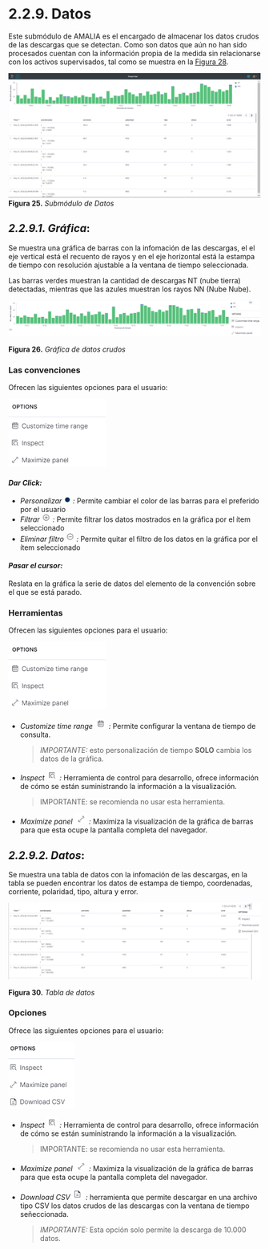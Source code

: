 # 2.2.9. Datos
Este submódulo de AMALIA es el encargado de almacenar los datos crudos de las descargas que se detectan. Como son datos que aún no han sido procesados cuentan con la información propia de la medida sin relacionarse con los activos supervisados, tal como se muestra en la [Figura 28](../../../pictures/Imagen46.png).

![Figura 28](../../../pictures/Imagen46.png "Submódulo de Datos")
**Figura 25.** *Submódulo de Datos*

## *2.2.9.1. Gráfica*:
Se muestra una gráfica de barras con la infomación de las descargas, el el eje vertical está el recuento de rayos y en el eje horizontal está la estampa de tiempo con resolución ajustable a la ventana de tiempo seleccionada.

Las barras verdes muestran la cantidad de descargas NT (nube tierra) detectadas, mientras que las azules muestran los rayos NN (Nube Nube). 

![Figura 29](../../../pictures/Imagen47.png "Gráfica de datos crudos")

**Figura 26.** *Gráfica de datos crudos*

### Las convenciones 
Ofrecen las siguientes opciones para el usuario:

![Figura 30](../../../pictures/Imagen52.png)

#### **_Dar Click:_** 
- *_Personalizar ![Figura 32](../../../pictures/Imagen49.png) :_* Permite cambiar el color de las barras para el preferido por el usuario
- *_Filtrar ![Figura 33](../../../pictures/Imagen50.png) :_* Permite filtrar los datos mostrados en la gráfica por el ítem seleccionado
- *_Eliminar filtro ![Figura 34](../../../pictures/Imagen51.png) :_* Permite quitar el filtro de los datos en la gráfica por el ítem seleccionado

#### **_Pasar el cursor:_** 
Reslata en la gráfica la serie de datos del elemento de la convención sobre el que se está parado.

### Herramientas
Ofrecen las siguientes opciones para el usuario:

![Figura 35](../../../pictures/Imagen52.png) 
- *_Customize time range ![Figura 36](../../../pictures/Imagen53.png) :_* Permite configurar la ventana de tiempo de consulta.
    >*IMPORTANTE:* esto personalización de tiempo **SOLO** cambia los datos de la gráfica.

- *_Inspect ![Figura 37](../../../pictures/Imagen54.png) :_* Herramienta de control para desarrollo, ofrece información de cómo se están suministrando la información a la visualización. 
    >IMPORTANTE: se recomienda no usar esta herramienta.

- *_Maximize panel ![Figura 38](../../../pictures/Imagen55.png) :_* Maximiza la visualización de la gráfica de barras para que esta ocupe la pantalla completa del navegador.

## *2.2.9.2. Datos*:

Se muestra una tabla de datos con la infomación de las descargas, en la tabla se pueden encontrar los datos de estampa de tiempo, coordenadas, corriente, polaridad, tipo, altura y error.

![Figura 29](../../../pictures/Imagen57.png "Tabla de datos")

**Figura 30.** *Tabla de datos*

### Opciones

Ofrece las siguientes opciones para el usuario:

![Figura 39](../../../pictures/Imagen56.png) 
- *_Inspect ![Figura 40](../../../pictures/Imagen54.png) :_* Herramienta de control para desarrollo, ofrece información de cómo se están suministrando la información a la visualización. 
    >IMPORTANTE: se recomienda no usar esta herramienta.

- *_Maximize panel ![Figura 41](../../../pictures/Imagen55.png) :_* Maximiza la visualización de la gráfica de barras para que esta ocupe la pantalla completa del navegador.

- *_Download CSV ![Figura 42](../../../pictures/Imagen58.png) :_* herramienta que permite descargar en una archivo tipo CSV los datos crudos de las descargas con la ventana de tiempo señeccionada.
    >*IMPORTANTE:* Esta opción solo permite la descarga de 10.000 datos.
